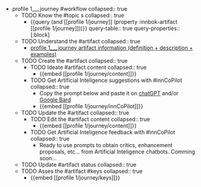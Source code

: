
- profile 1___journey #workflow
   collapsed:: true
  - TODO Know the #topic s
    collapsed:: true
    - {{query (and [[profile 1/journey]] (property :innbok-artifact [[profile 1/journey]]))}}
      query-table:: true
      query-properties:: [:block]
  - TODO Understand the #artifact
    collapsed:: true
    - [profile 1___journey artifact information (definition + description + examples)](https://go.innbok.com/#/page/innBoK%2Fprofile-%28id%29%2Fjourney%2Finfo)
  - TODO Create the #artifact
     collapsed:: true
    - TODO Ideate #artifact content
      collapsed:: true
      - {{embed [[profile 1/journey/content]]}}
    - TODO Get Artificial Inteligence suggestions with #innCoPilot
      collapsed:: true
      - Copy the prompt below and paste it on [chatGPT](https://chat.openai.com) and/or [Google Bard](https://bard.google.com/chat)
      - {{embed [[profile 1/journey/innCoPilot]]}}
  - TODO Update the #artifact
    collapsed:: true
    - TODO Edit the #artifact content
     collapsed:: true
      - {{embed [[profile 1/journey/content]]}}
    - TODO Get Artificial Inteligence feedback with #innCoPilot
      collapsed:: true
      - Ready to use prompts to obtain critics, enhancement proposals, etc... from Artificial Inteligence chatbots. Comming soon...
  - TODO Update #artifact status
    collapsed:: true
  - TODO Asses the #artifact #keys
    collapsed:: true
    - {{embed [[profile 1/journey/keys]]}}



